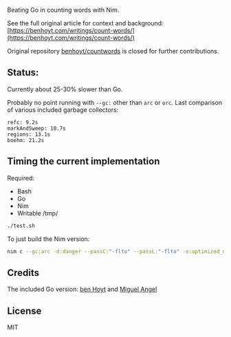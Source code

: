 Beating Go in counting words with Nim.

See the full original article for context and background: [https://benhoyt.com/writings/count-words/](https://benhoyt.com/writings/count-words/)

Original repository [benhoyt/countwords](https://github.com/benhoyt/countwords) is closed for further contributions.

## Status:
Currently about 25-30% slower than Go.

Probably no point running with `--gc:` other than `arc` or `orc`. Last comparison of various included garbage collectors:
```arc: 7.1s
refc: 9.2s
markAndSweep: 10.7s
regions: 13.1s
boehm: 21.2s
```

## Timing the current implementation
Required:
- Bash
- Go
- Nim
- Writable /tmp/

```bash
./test.sh
```

To just build the Nim version:
```bash
nim c --gc:arc -d:danger --passC:"-flto" --passL:"-flto" -o:optimized_nim optimized.nim
```

## Credits
The included Go version: [ben Hoyt](https://github.com/benhoyt) and [Miguel Angel](https://github.com/ntrrg)

## License
MIT
